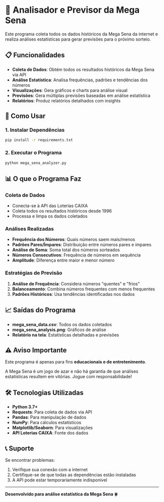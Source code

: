 # 🎲 Analisador e Previsor da Mega Sena

Este programa coleta todos os dados históricos da Mega Sena da internet e realiza análises estatísticas para gerar previsões para o próximo sorteio.

## 📋 Funcionalidades

- **Coleta de Dados**: Obtém todos os resultados históricos da Mega Sena via API
- **Análise Estatística**: Analisa frequências, padrões e tendências dos números
- **Visualizações**: Gera gráficos e charts para análise visual
- **Previsões**: Gera múltiplas previsões baseadas em análise estatística
- **Relatórios**: Produz relatórios detalhados com insights

## 🚀 Como Usar

### 1. Instalar Dependências
```bash
pip install -r requirements.txt
```

### 2. Executar o Programa
```bash
python mega_sena_analyzer.py
```

## 📊 O que o Programa Faz

### Coleta de Dados
- Conecta-se à API das Loterias CAIXA
- Coleta todos os resultados históricos desde 1996
- Processa e limpa os dados coletados

### Análises Realizadas
- **Frequência dos Números**: Quais números saem mais/menos
- **Padrões Pares/Ímpares**: Distribuição entre números pares e ímpares
- **Análise de Soma**: Soma total dos números sorteados
- **Números Consecutivos**: Frequência de números em sequência
- **Amplitude**: Diferença entre maior e menor número

### Estratégias de Previsão
1. **Análise de Frequência**: Considera números "quentes" e "frios"
2. **Balanceamento**: Combina números frequentes com menos frequentes
3. **Padrões Históricos**: Usa tendências identificadas nos dados

## 📈 Saídas do Programa

- **mega_sena_data.csv**: Todos os dados coletados
- **mega_sena_analysis.png**: Gráficos de análise
- **Relatório na tela**: Estatísticas detalhadas e previsões

## ⚠️ Aviso Importante

Este programa é apenas para fins **educacionais e de entretenimento**. 

A Mega Sena é um jogo de azar e não há garantia de que análises estatísticas resultem em vitórias. Jogue com responsabilidade!

## 🛠️ Tecnologias Utilizadas

- **Python 3.7+**
- **Requests**: Para coleta de dados via API
- **Pandas**: Para manipulação de dados
- **NumPy**: Para cálculos estatísticos
- **Matplotlib/Seaborn**: Para visualizações
- **API Loterias CAIXA**: Fonte dos dados

## 📞 Suporte

Se encontrar problemas:
1. Verifique sua conexão com a internet
2. Certifique-se de que todas as dependências estão instaladas
3. A API pode estar temporariamente indisponível

---

**Desenvolvido para análise estatística da Mega Sena** 🍀

